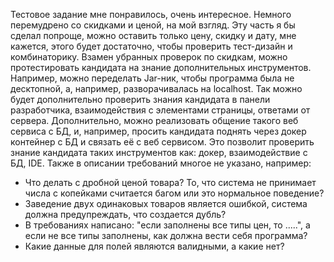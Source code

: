Тестовое задание мне понравилось, очень интересное. Немного перемудрено со скидками и ценой, на мой взгляд. Эту часть я бы сделал попроще, можно оставить только цену, скидку и дату, мне кажется, этого будет достаточно, чтобы проверить тест-дизайн и комбинаторику. 
Взамен убранных проверок по скидкам, можно протестировать кандидата на знание дополнительных инструментов. 
Например, можно переделать Jar-ник, чтобы программа была не десктопной, а, например, разворачивалась на localhost. Так можно будет дополнительно проверить знания кандидата в панели разработчика, взаимодействия с элементами страницы, ответами от сервера. 
Дополнительно, можно реализовать общение такого веб сервиса с БД, и, например, просить кандидата поднять через докер контейнер с БД и связать её с веб сервисом. Это позволит проверить знание кандидата таких инструментов как: докер, взаимодействие с БД, IDE. 
Также в описании требований многое не указано, например: 
- Что делать с дробной ценой товара? То, что система не принимает числа с копейками считается багом или это нормальное поведение? 
- Заведение двух одинаковых товаров является ошибкой, система должна предупреждать, что создается дубль?
- В требованиях написано: "если заполнены все типы цен, то .....", а если не все типы заполнены, как должна вести себя программа?
- Какие данные для полей являются валидными, а какие нет? 
